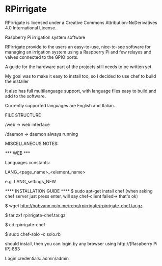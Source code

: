 # RPirrigate

RPirrigate is licensed under a Creative Commons Attribution-NoDerivatives 4.0 International License.


Raspberry Pi irrigation system software

RPirrigate provide to the users an easy-to-use, nice-to-see software for managing an irrigation system using a Raspberry Pi and few relayes and valves connected to the GPIO ports.

A guide for the hardware part of the projects still needs to be written yet.

My goal was to make it easy to install too, so I decided to use chef to build the installer

It also has full multilanguage support, with language files easy to build and add to the software.

Currently supported languages are English and Italian.

FILE STRUCTURE

/web      -> web interface

/daemon   -> daemon always running


MISCELLANEOUS NOTES:

*** WEB ***

Languages constants:

LANG_<page_name>_<element_name>

e.g. LANG_settings_NEW


**** INSTALLATION GUIDE ****
$ sudo apt-get install chef (when asking chef server just press enter, will say chef-client failed-> that's ok)

$ wget http://bobvann.noip.me/repo/rpirrigate/rpirrigate-chef.tar.gz

$ tar zxf rpirrigate-chef.tar.gz

$ cd rpirrigate-chef

$ sudo chef-solo -c solo.rb

should install, then you can login by any browser using
http://[Raspberry Pi IP]:883

Login credentials: admin/admin
